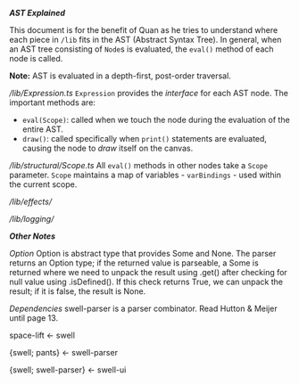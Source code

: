 ***AST Explained***

This document is for the benefit of Quan as he tries to understand where each piece in `/lib` fits in the AST (Abstract Syntax Tree). In general, when an AST tree consisting of `Node`s is evaluated, the `eval()` method of each node is called.

**Note:** AST is evaluated in a depth-first, post-order traversal.

*/lib/Expression.ts*
`Expression` provides the _interface_ for each AST node. The important methods are:
- `eval(Scope)`: called when we touch the node during the evaluation of the entire AST.
- `draw()`: called specifically when `print()` statements are evaluated, causing the node to *draw* itself on the canvas.

*/lib/structural/Scope.ts*
All `eval()` methods in other nodes take a `Scope` parameter. `Scope` maintains a map of variables - `varBindings` - used within the current scope.

*/lib/effects/*

*/lib/logging/*

***Other Notes***

*Option*
Option is abstract type that provides Some<T> and None. The parser returns an Option type; if the returned value is parseable, a Some<T> is returned where we need to unpack the result using .get() after checking for null value using .isDefined(). If this check returns True, we can unpack the result; if it is false, the result is None.

*Dependencies*
swell-parser is a parser combinator. Read Hutton & Meijer until page 13.

space-lift <- swell

{swell; pants} <- swell-parser

{swell; swell-parser} <- swell-ui
